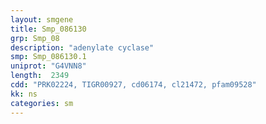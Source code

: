 ```yaml
---
layout: smgene
title: Smp_086130
grp: Smp_08
description: "adenylate cyclase"
smp: Smp_086130.1
uniprot: "G4VNN8"
length:  2349
cdd: "PRK02224, TIGR00927, cd06174, cl21472, pfam09528"
kk: ns
categories: sm
---
```

